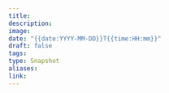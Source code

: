 ```yaml
---
title:
description:
image:
date: "{{date:YYYY-MM-DD}}T{{time:HH:mm}}"
draft: false
tags:
type: Snapshot
aliases:
link:
---
```

